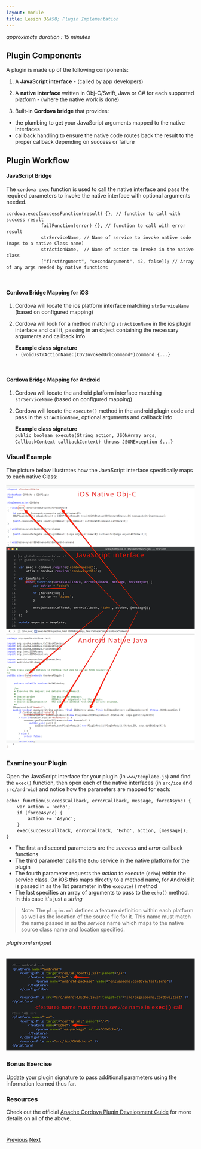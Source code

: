 ```yaml
---
layout: module
title: Lesson 3&#58; Plugin Implementation
---
```


_approximate duration : 15 minutes_

## Plugin Components
A plugin is made up of the following components:

1. A **JavaScript interface** - (called by app developers)

1. A **native interface** written in Obj-C/Swift, Java or C# for each supported platform - (where the native work is done)

1. Built-in **Cordova bridge** that provides:
  - the plumbing to get your JavaScript arguments mapped to the native interfaces
  - callback handling to ensure the native code routes back the result to the proper callback depending on success or failure

## Plugin Workflow

#### JavaScript Bridge
The `cordova exec` function is used to call the native interface and pass the required parameters to invoke the native interface with optional arguments needed. 

    cordova.exec(successFunction(result) {}, // function to call with success result
                 failFunction(error) {}, // function to call with error result
                 strServiceName, // Name of service to invoke native code (maps to a native Class name)
                 strActionName,  // Name of action to invoke in the native class
                 ["firstArgument", "secondArgument", 42, false]); // Array of any args needed by native functions

<br>

#### Cordova Bridge Mapping for iOS

1. Cordova will locate the ios platform interface matching `strServiceName` (based on configured mapping)
1. Cordova will look for a method matching `strActionName` in the ios plugin interface and call it, passing in an object containing the necessary arguments and callback info

   **Example class signature**<br>
   `- (void)strActionName:(CDVInvokedUrlCommand*)command {...}`

<br>

#### Cordova Bridge Mapping for Android

1. Cordova will locate the android platform interface matching `strServiceName` (based on configured mapping)
1. Cordova will locate the `execute()` method in the android plugin code and pass in the `strActionName`, optional arguments and callback info

   **Example class signature**<br> 
   `public boolean execute(String action, JSONArray args, CallbackContext callbackContext) throws JSONException {...}`

### Visual Example
The picture below illustrates how the JavaScript interface specifically maps to each native Class:

![](images/plugin-mapping.png)

### Examine your Plugin
Open the JavaScript interface for your plugin (in `www/template.js`) and find the `exec()` function, then open each of the native interfaces (in `src/ios` and `src/android`) and notice how the parameters are mapped for each:

    echo: function(successCallback, errorCallback, message, forceAsync) {
        var action = 'echo';
        if (forceAsync) {
            action += 'Async';
        }
        exec(successCallback, errorCallback, 'Echo', action, [message]);
    }

  - The first and second parameters are the _success_ and _error_ callback functions
  - The third parameter calls the `Echo` service in the native platform for the plugin
  - The fourth parameter requests the _action_ to execute (`echo`) within the service class. On iOS this maps directly to a method name, for Android it is passed in as the 1st parameter in the `execute()` method
  - The last specifies an array of arguments to pass to the `echo()` method. In this case it's just a _string_ 

>Note: The `plugin.xml` defines a feature definition within each platform as well as the location of the source file for it. This name must match the name passed in as the _service_ name which maps to the native source class name and location specified.

###### plugin.xml snippet
 ![](images/plugin-xml-feature.png)

<!--## Demo - Data Passing
TODO: are we showing this plugin - https://github.com/purplecabbage/phonegap-plugin-sidebar -->

### Bonus Exercise 
Update your plugin signature to pass additional parameters using the information learned thus far. 

### Resources
Check out the official [Apache Cordova Plugin Development Guide](http://cordova.apache.org/docs/en/latest/guide/hybrid/plugins/index.html) for more details on all of the above. 


<div class="row" style="margin-top:40px;">
<div class="col-sm-12">
<a href="lesson2.html" class="btn btn-default"><i class="glyphicon glyphicon-chevron-left"></i> Previous</a>
<a href="lesson4.html" class="btn btn-default pull-right">Next <i class="glyphicon
glyphicon-chevron-right"></i></a>
</div>
</div>
